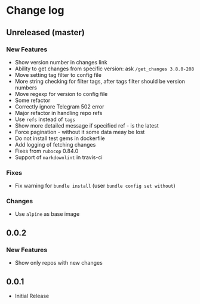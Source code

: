 # Change log

## Unreleased (master)

### New Features

* Show version number in changes link
* Ability to get changes from specific version: ask `/get_changes 3.8.0-208`
* Move setting tag filter to config file
* More string checking for filter tags, after tags filter should be version numbers
* Move regexp for version to config file
* Some refactor
* Correctly ignore Telegram 502 error
* Major refactor in handling repo refs
* Use `refs` instead of `tags`
* Show more detailed message if specified ref - is the latest
* Force pagination - without it some data meay be lost
* Do not install test gems in dockerfile
* Add logging of fetching changes
* Fixes from `rubocop` 0.84.0
* Support of `markdownlint` in travis-ci

### Fixes

* Fix warning for `bundle install` (user `bundle config set without`)

### Changes

* Use `alpine` as base image

## 0.0.2

### New Features

* Show only repos with new changes

## 0.0.1

* Initial Release
